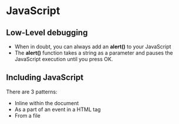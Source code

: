 # JavaScript

## Low-Level debugging
* When in doubt, you can always add an **alert()** to your JavaScript
* The **alert()** function takes a string as a parameter and pauses the JavaScript execution until you press OK.

## Including JavaScript
There are 3 patterns:
* Inline within the document
* As a part of an event in a HTML tag
* From a file
